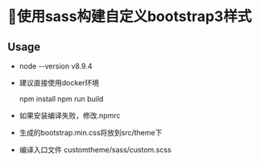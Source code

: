 # 使用sass构建自定义bootstrap3样式

## Usage

* node --version v8.9.4
* 建议直接使用docker环境

    npm install
    npm run build

* 如果安装编译失败，修改.npmrc
* 生成的bootstrap.min.css将放到src/theme下
* 编译入口文件 customtheme/sass/custom.scss